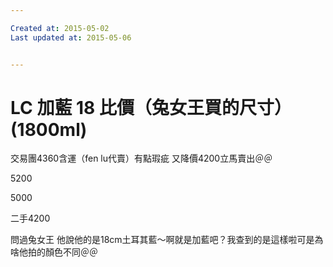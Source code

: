 ```yaml
---

Created at: 2015-05-02
Last updated at: 2015-05-06


---
```


# LC 加藍 18 比價（兔女王買的尺寸）(1800ml)


交易團4360含運（fen lu代賣）有點瑕疵 又降價4200立馬賣出＠＠

5200

5000

二手4200

問過兔女王 他說他的是18cm土耳其藍～啊就是加藍吧？我查到的是這樣啦可是為啥他拍的顏色不同＠＠

